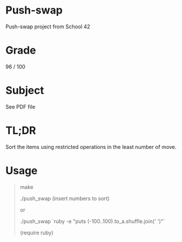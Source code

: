 # Push-swap

Push-swap project from School 42

# Grade

96 / 100

# Subject

See PDF file

# TL;DR

Sort the items using restricted operations in the least number of move.

# Usage

> make
>
> ./push_swap (insert numbers to sort)
>
>or
>
> ./push_swap \`ruby -e \"puts (-100..100).to_a.shuffle.join(' ')\"\`
>
>(require ruby)

